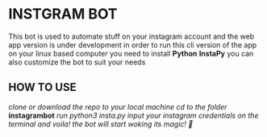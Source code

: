 # INSTGRAM BOT
This bot is used to automate stuff on your instagram account and the web app version is under development
in order to run this cli version of the app on your linux based computer you need to install **Python** **InstaPy**
you can also customize the bot to suit your needs

## HOW TO USE
*clone or download the repo to your local machine*
*cd to the folder* **instagrambot**
*run python3 insta.py*
*input your instagram credentials on the terminal and voila! the bot will start woking its magic! :penguin:*


